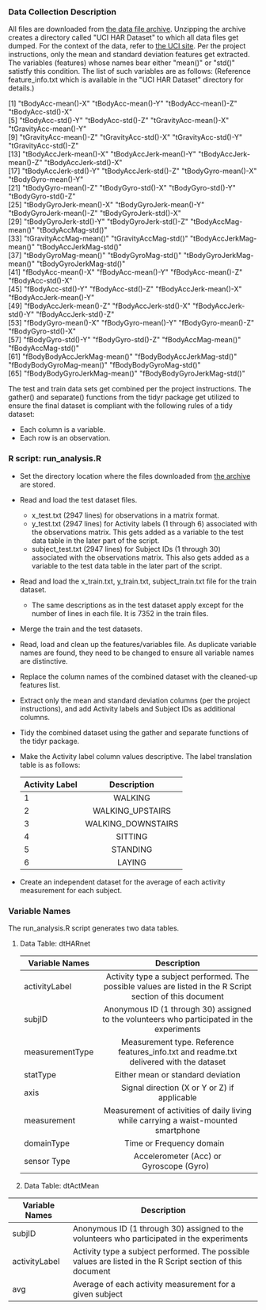 ### Data Collection Description

All files are downloaded from [the data file archive](https://d396qusza40orc.cloudfront.net/getdata%2Fprojectfiles%2FUCI%20HAR%20Dataset.zip). Unzipping the archive creates a directory called "UCI HAR Dataset" to which all data files get dumped. 
For the context of the data, refer to [the UCI site](http://archive.ics.uci.edu/ml/datasets/Human+Activity+Recognition+Using+Smartphones). 
Per the project instructions, only the mean and standard deviation features get extracted. The variables (features) whose names bear either "mean()" or "std()" satistfy this condition.  The list of such variables are as follows:
    (Reference feature_info.txt which is available in the "UCI HAR Dataset" directory for details.)  
    
[1] "tBodyAcc-mean()-X"           "tBodyAcc-mean()-Y"           "tBodyAcc-mean()-Z"           "tBodyAcc-std()-X"           
[5] "tBodyAcc-std()-Y"            "tBodyAcc-std()-Z"            "tGravityAcc-mean()-X"        "tGravityAcc-mean()-Y"       
[9] "tGravityAcc-mean()-Z"        "tGravityAcc-std()-X"         "tGravityAcc-std()-Y"         "tGravityAcc-std()-Z"        
[13] "tBodyAccJerk-mean()-X"       "tBodyAccJerk-mean()-Y"       "tBodyAccJerk-mean()-Z"       "tBodyAccJerk-std()-X"       
[17] "tBodyAccJerk-std()-Y"        "tBodyAccJerk-std()-Z"        "tBodyGyro-mean()-X"          "tBodyGyro-mean()-Y"         
[21] "tBodyGyro-mean()-Z"          "tBodyGyro-std()-X"           "tBodyGyro-std()-Y"           "tBodyGyro-std()-Z"          
[25] "tBodyGyroJerk-mean()-X"      "tBodyGyroJerk-mean()-Y"      "tBodyGyroJerk-mean()-Z"      "tBodyGyroJerk-std()-X"      
[29] "tBodyGyroJerk-std()-Y"       "tBodyGyroJerk-std()-Z"       "tBodyAccMag-mean()"          "tBodyAccMag-std()"          
[33] "tGravityAccMag-mean()"       "tGravityAccMag-std()"        "tBodyAccJerkMag-mean()"      "tBodyAccJerkMag-std()"      
[37] "tBodyGyroMag-mean()"         "tBodyGyroMag-std()"          "tBodyGyroJerkMag-mean()"     "tBodyGyroJerkMag-std()"     
[41] "fBodyAcc-mean()-X"           "fBodyAcc-mean()-Y"           "fBodyAcc-mean()-Z"           "fBodyAcc-std()-X"           
[45] "fBodyAcc-std()-Y"            "fBodyAcc-std()-Z"            "fBodyAccJerk-mean()-X"       "fBodyAccJerk-mean()-Y"      
[49] "fBodyAccJerk-mean()-Z"       "fBodyAccJerk-std()-X"        "fBodyAccJerk-std()-Y"        "fBodyAccJerk-std()-Z"       
[53] "fBodyGyro-mean()-X"          "fBodyGyro-mean()-Y"          "fBodyGyro-mean()-Z"          "fBodyGyro-std()-X"          
[57] "fBodyGyro-std()-Y"           "fBodyGyro-std()-Z"           "fBodyAccMag-mean()"          "fBodyAccMag-std()"          
[61] "fBodyBodyAccJerkMag-mean()"  "fBodyBodyAccJerkMag-std()"   "fBodyBodyGyroMag-mean()"     "fBodyBodyGyroMag-std()"     
[65] "fBodyBodyGyroJerkMag-mean()" "fBodyBodyGyroJerkMag-std()" 

The test and train data sets get combined per the project instructions. The gather() and separate() functions from the tidyr package get utilized to ensure the final dataset is compliant with the following rules of a tidy dataset:
- Each column is a variable.
- Each row is an observation.

### R script: run_analysis.R

* Set the directory location where the files downloaded from [the archive](https://d396qusza40orc.cloudfront.net/getdata%2Fprojectfiles%2FUCI%20HAR%20Dataset.zip) are stored.  
* Read and load the test dataset files.
    * x_test.txt (2947 lines) for observations in a matrix format.
    * y_test.txt (2947 lines) for Activity labels (1 through 6) associated with the observations matrix. This gets added as a variable to the test data table in the later part of the script.
    * subject_test.txt (2947 lines) for Subject IDs (1 through 30) associated with the observations matrix. This also gets added as a variable to the test data table in the later part of the script.
* Read and load the x_train.txt, y_train.txt, subject_train.txt file for the train dataset.
    * The same descriptions as in the test dataset apply except for the number of lines in each file.  It is 7352 in the train files.
* Merge the train and the test datasets. 
* Read, load and clean up the features/variables file.  As duplicate variable names are found, they need to be changed to ensure all variable names are distinctive. 
* Replace the column names of the combined dataset with the cleaned-up features list. 
* Extract only the mean and standard deviation columns (per the project instructions), and add Activity labels and Subject IDs as additional columns.  
* Tidy the combined dataset using the gather and separate functions of the tidyr package.
* Make the Activity label column values descriptive.  The label translation table is as follows:
   
    | Activity Label| Description |
    | ------------- |:-------------:|
    | 1    |WALKING |
    | 2      |WALKING_UPSTAIRS    |
    | 3 | WALKING_DOWNSTAIRS    |
    | 4    | SITTING |
    | 5      | STANDING      |
    | 6 | LAYING    |

* Create an independent dataset for the average of each activity measurement for each subject.

### Variable Names

The run_analysis.R script generates two data tables.

1. Data Table: dtHARnet
    
    | Variable Names  | Description |
    | ----------------|:---------------------------------------------------------------------------:|
    | activityLabel   | Activity type a subject performed. The possible values are listed in the R Script section of this document  |
    | subjID          | Anonymous ID (1 through 30) assigned to the volunteers who participated in the experiments |
    | measurementType | Measurement type. Reference features_info.txt and readme.txt delivered with the dataset     |
    | statType        | Either mean or standard deviation   |
    | axis            | Signal direction (X or Y or Z) if applicable    |
    | measurement     | Measurement of activities of daily living while carrying a waist-mounted smartphone  |
    | domainType      | Time or Frequency domain     |
    | sensor Type     | Accelerometer (Acc) or Gyroscope (Gyro)    |
   
    
2. Data Table: dtActMean

| Variable Names  | Description  |
|---|---|
| subjID  | Anonymous ID (1 through 30) assigned to the volunteers who participated in the experiments    |
| activityLabel  | Activity type a subject performed. The possible values are listed in the R Script section of this document  |
| avg | Average of each activity measurement for a given subject  |
          
     
